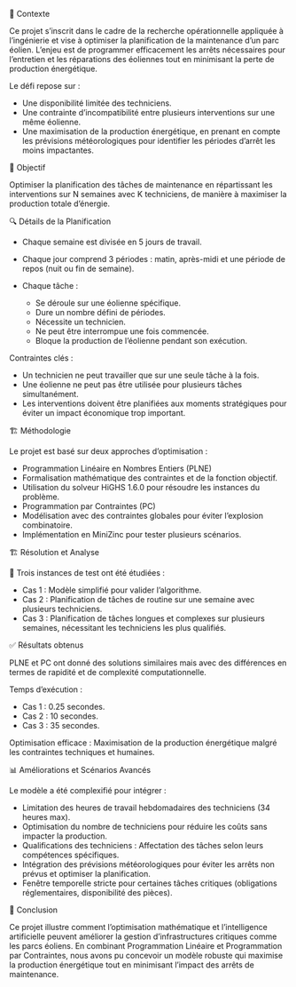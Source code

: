 📌 Contexte

Ce projet s’inscrit dans le cadre de la recherche opérationnelle appliquée à l’ingénierie et vise à optimiser la planification de la maintenance d’un parc éolien. L’enjeu est de programmer efficacement les arrêts nécessaires pour l’entretien et les réparations des éoliennes tout en minimisant la perte de production énergétique.

Le défi repose sur :

- Une disponibilité limitée des techniciens.
- Une contrainte d’incompatibilité entre plusieurs interventions sur une même éolienne.
- Une maximisation de la production énergétique, en prenant en compte les prévisions météorologiques pour identifier les périodes d’arrêt les moins impactantes.

🎯 Objectif

Optimiser la planification des tâches de maintenance en répartissant les interventions sur N semaines avec K techniciens, de manière à maximiser la production totale d’énergie.

🔍 Détails de la Planification

- Chaque semaine est divisée en 5 jours de travail.
- Chaque jour comprend 3 périodes : matin, après-midi et une période de repos (nuit ou fin de semaine).
- Chaque tâche :
  
   - Se déroule sur une éolienne spécifique.
   - Dure un nombre défini de périodes.
   - Nécessite un technicien.
   - Ne peut être interrompue une fois commencée.
   - Bloque la production de l’éolienne pendant son exécution.

Contraintes clés :

- Un technicien ne peut travailler que sur une seule tâche à la fois.
- Une éolienne ne peut pas être utilisée pour plusieurs tâches simultanément.
- Les interventions doivent être planifiées aux moments stratégiques pour éviter un impact économique trop important.

🏗 Méthodologie

Le projet est basé sur deux approches d’optimisation :
- Programmation Linéaire en Nombres Entiers (PLNE)
- Formalisation mathématique des contraintes et de la fonction objectif.
- Utilisation du solveur HiGHS 1.6.0 pour résoudre les instances du problème.
- Programmation par Contraintes (PC)
- Modélisation avec des contraintes globales pour éviter l’explosion combinatoire.
- Implémentation en MiniZinc pour tester plusieurs scénarios.

🏗 Résolution et Analyse

🔹 Trois instances de test ont été étudiées :
- Cas 1 : Modèle simplifié pour valider l’algorithme.
- Cas 2 : Planification de tâches de routine sur une semaine avec plusieurs techniciens.
- Cas 3 : Planification de tâches longues et complexes sur plusieurs semaines, nécessitant les techniciens les plus qualifiés.

✅ Résultats obtenus 

PLNE et PC ont donné des solutions similaires mais avec des différences en termes de rapidité et de complexité computationnelle.

Temps d’exécution :

- Cas 1 : 0.25 secondes.
- Cas 2 : 10 secondes.
- Cas 3 : 35 secondes.
  
Optimisation efficace : Maximisation de la production énergétique malgré les contraintes techniques et humaines.

📊 Améliorations et Scénarios Avancés

Le modèle a été complexifié pour intégrer :

- Limitation des heures de travail hebdomadaires des techniciens (34 heures max).
- Optimisation du nombre de techniciens pour réduire les coûts sans impacter la production.
- Qualifications des techniciens : Affectation des tâches selon leurs compétences spécifiques.
- Intégration des prévisions météorologiques pour éviter les arrêts non prévus et optimiser la planification.
- Fenêtre temporelle stricte pour certaines tâches critiques (obligations réglementaires, disponibilité des pièces).

🚀 Conclusion

Ce projet illustre comment l’optimisation mathématique et l’intelligence artificielle peuvent améliorer la gestion d’infrastructures critiques comme les parcs éoliens. En combinant Programmation Linéaire et Programmation par Contraintes, nous avons pu concevoir un modèle robuste qui maximise la production énergétique tout en minimisant l’impact des arrêts de maintenance.

